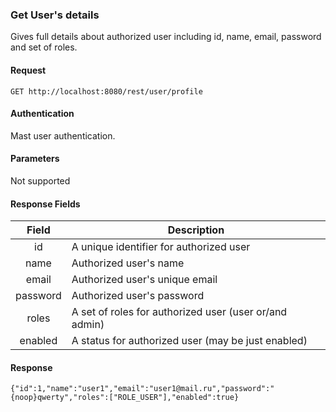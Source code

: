 ### Get User's details
Gives full details about authorized user including id, name, email, password and set of roles.

#### Request
`GET http://localhost:8080/rest/user/profile`

#### Authentication
Mast user authentication.

#### Parameters
Not supported

#### Response Fields
|  Field   | Description                                            |
|:--------:|--------------------------------------------------------|
|    id    | A unique identifier for authorized user                |
|   name   | Authorized user's name                                 |
|   email  | Authorized user's unique email                         |
| password | Authorized user's password                             |
|   roles  | A set of roles for authorized user (user or/and admin) |
| enabled  | A status for authorized user (may be just enabled)     |

#### Response
```{"id":1,"name":"user1","email":"user1@mail.ru","password":"{noop}qwerty","roles":["ROLE_USER"],"enabled":true}```
